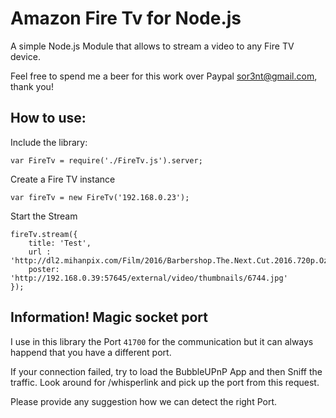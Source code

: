 # Amazon Fire Tv for Node.js
A simple Node.js Module that allows to stream a video to any Fire TV device.


 Feel free to spend me a beer for this work over Paypal sor3nt@gmail.com, thank you!


## How to use:

Include the library:
```
var FireTv = require('./FireTv.js').server;

```

Create a Fire TV instance
```
var fireTv = new FireTv('192.168.0.23');
```

Start the Stream
```
fireTv.stream({
    title: 'Test',
    url : 'http://dl2.mihanpix.com/Film/2016/Barbershop.The.Next.Cut.2016.720p.Ozlem.mp4',
    poster: 'http://192.168.0.39:57645/external/video/thumbnails/6744.jpg'
});
```

## Information! Magic socket port
  
I use in this library the Port `41700` for the communication but it can always happend that you have a different port.

If your connection failed, try to load the BubbleUPnP App and then Sniff the traffic. Look around for /whisperlink and pick up the port from this request.

Please provide any suggestion how we can detect the right Port.

